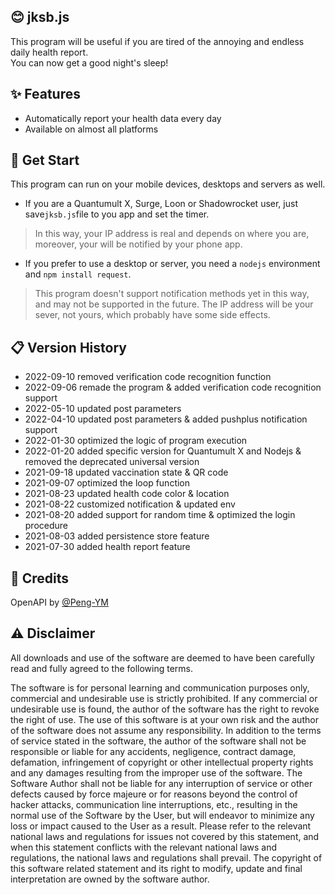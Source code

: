 ## 😊 jksb.js
This program will be useful if you are tired of the annoying and endless daily health report.  
You can now get a good night's sleep!

## ✨ Features
- Automatically report your health data every day
- Available on almost all platforms

## 🔔 Get Start
This program can run on your mobile devices, desktops and servers as well.  
- If you are a Quantumult X, Surge, Loon or Shadowrocket user, just save`jksb.js`file to you app and set the timer.
> In this way, your IP address is real and depends on where you are, moreover, your will be notified by your phone app.
- If you prefer to use a desktop or server, you need a `nodejs` environment and `npm install request`.
> This program doesn't support notification methods yet in this way, and may not be supported in the future. The IP address will be your sever, not yours, which probably have some side effects.

## 📋 Version History
- 2022-09-10 removed verification code recognition function
- 2022-09-06 remade the program & added verification code recognition support
- 2022-05-10 updated post parameters
- 2022-04-10 updated post parameters & added pushplus notification support
- 2022-01-30 optimized the logic of program execution
- 2022-01-20 added specific version for Quantumult X and Nodejs & removed the deprecated universal version
- 2021-09-18 updated vaccination state & QR code
- 2021-09-07 optimized the loop function
- 2021-08-23 updated health code color & location
- 2021-08-22 customized notification & updated env
- 2021-08-20 added support for random time & optimized the login procedure
- 2021-08-03 added persistence store feature
- 2021-07-30 added health report feature

## 🍺 Credits
OpenAPI by [@Peng-YM](https://github.com/Peng-YM)

## ⚠️ Disclaimer
All downloads and use of the software are deemed to have been carefully read and fully agreed to the following terms.

The software is for personal learning and communication purposes only, commercial and undesirable use is strictly prohibited.
If any commercial or undesirable use is found, the author of the software has the right to revoke the right of use.
The use of this software is at your own risk and the author of the software does not assume any responsibility.
In addition to the terms of service stated in the software, the author of the software shall not be responsible or liable for any accidents, negligence, contract damage, defamation, infringement of copyright or other intellectual property rights and any damages resulting from the improper use of the software.
The Software Author shall not be liable for any interruption of service or other defects caused by force majeure or for reasons beyond the control of hacker attacks, communication line interruptions, etc., resulting in the normal use of the Software by the User, but will endeavor to minimize any loss or impact caused to the User as a result.
Please refer to the relevant national laws and regulations for issues not covered by this statement, and when this statement conflicts with the relevant national laws and regulations, the national laws and regulations shall prevail.
The copyright of this software related statement and its right to modify, update and final interpretation are owned by the software author.
